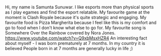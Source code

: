 Hi, my name is Samunta Sunuwar. 
I like esports more than physical sports as I play egames and find the esport relatable. My favourite game at the moment is Clash Royale because it's quite strategic and engaging.
My favourite food is Pizza Margherita because I feel like this is my comfort and go to food when I don't know what else to go for.
My favourite song is Somewhere Over the Rainbow covered by Nora Jones. https://www.youtube.com/watch?v=Q9xbMsxHZR4
An interesting fact about myself - I was born prematurely at 7 months. In my country it is believed People born in at 7 months are generally lucky in life ;)